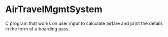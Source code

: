 # AirTravelMgmtSystem
C program that works on user input to calculate airfare and print the details in the form of a boarding pass.
